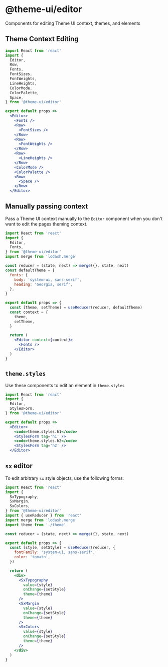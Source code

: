 # @theme-ui/editor

Components for editing Theme UI context, themes, and elements

## Theme Context Editing

```jsx
import React from 'react'
import {
  Editor,
  Row,
  Fonts,
  FontSizes,
  FontWeights,
  LineHeights,
  ColorMode,
  ColorPalette,
  Space,
} from '@theme-ui/editor'

export default props =>
  <Editor>
    <Fonts />
    <Row>
      <FontSizes />
    </Row>
    <Row>
      <FontWeights />
    </Row>
    <Row>
      <LineHeights />
    </Row>
    <ColorMode />
    <ColorPalette />
    <Row>
      <Space />
    </Row>
  </Editor>
```

## Manually passing context

Pass a Theme UI context manually to the `Editor` component when you don't want to edit the pages theming context.

```jsx
import React from 'react'
import {
  Editor,
  Fonts,
} from '@theme-ui/editor'
import merge from 'lodash.merge'

const reducer = (state, next) => merge({}, state, next)
const defaultTheme = {
  fonts: {
    body: 'system-ui, sans-serif',
    heading: 'Georgia, serif',
  },
}

export default props => {
  const [theme, setTheme] = useReducer(reducer, defaultTheme)
  const context = {
    theme,
    setTheme,
  }

  return (
    <Editor context={context}>
      <Fonts />
    </Editor>
  )
}
```

## `theme.styles`

Use these components to edit an element in `theme.styles`

```jsx
import React from 'react'
import {
  Editor,
  StylesForm,
} from '@theme-ui/editor'

export default props =>
  <Editor>
    <code>theme.styles.h1</code>
    <StylesForm tag='h1' />
    <code>theme.styles.h2</code>
    <StylesForm tag='h2' />
  </Editor>
```

## `sx` editor

To edit arbitrary `sx` style objects, use the following forms:

```jsx
import React from 'react'
import {
  SxTypography,
  SxMargin,
  SxColors,
} from '@theme-ui/editor'
import { useReducer } from 'react'
import merge from 'lodash.merge'
import theme from './theme'

const reducer = (state, next) => merge({}, state, next)

export default props => {
  const [style, setStyle] = useReducer(reducer, {
    fontFamily: 'system-ui, sans-serif',
    color: 'tomato',
  })

  return (
    <div>
      <SxTypography
        value={style}
        onChange={setStyle}
        theme={theme}
      />
      <SxMargin
        value={style}
        onChange={setStyle}
        theme={theme}
      />
      <SxColors
        value={style}
        onChange={setStyle}
        theme={theme}
      />
    </div>
  )
}
```



